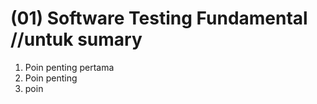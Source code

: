 # (01) Software Testing Fundamental //untuk sumary

1. Poin penting pertama
2. Poin penting
3. poin
